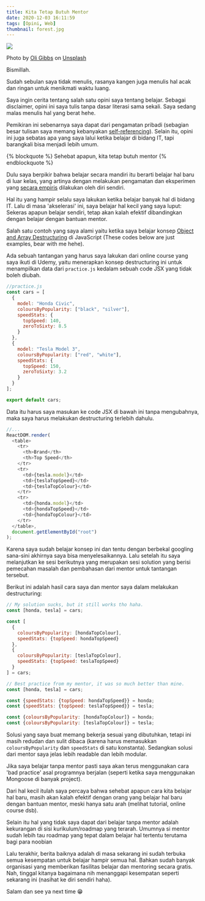 ```yaml
---
title: Kita Tetap Butuh Mentor
date: 2020-12-03 16:11:59
tags: [Opini, Web]
thumbnail: forest.jpg
---
```

![](forest.jpg)

<span>Photo by <a href="https://unsplash.com/@olipaulgibbs?utm_source=unsplash&amp;utm_medium=referral&amp;utm_content=creditCopyText">Oli Gibbs</a> on <a href="https://unsplash.com/s/photos/forest-from-top?utm_source=unsplash&amp;utm_medium=referral&amp;utm_content=creditCopyText">Unsplash</a></span>

Bismillah.

Sudah sebulan saya tidak menulis, rasanya kangen juga menulis hal acak dan ringan untuk menikmati waktu luang.

Saya ingin cerita tentang salah satu opini saya tentang belajar. Sebagai disclaimer, opini ini saya tulis tanpa dasar literasi sama sekali. Saya sedang malas menulis hal yang berat hehe.

Pemikiran ini sebenarnya saya dapat dari pengamatan pribadi (sebagian besar tulisan saya memang kebanyakan [self-referencing](https://en.wikipedia.org/wiki/Self-reference#In_language)). Selain itu, opini ini juga sebatas apa yang saya lalui ketika belajar di bidang IT, tapi barangkali bisa menjadi lebih umum.

{% blockquote %}
Sehebat apapun, kita tetap butuh mentor
{% endblockquote %}

Dulu saya berpikir bahwa belajar secara mandiri itu berarti belajar hal baru di luar kelas, yang artinya dengan melakukan pengamatan dan eksperimen yang [secara empiris](https://pendidikan.co.id/pengertian-empiris/#:~:text=Empiris%20merupakan%20suatu%20keadaan%20yang,juga%20eksperimen%20yang%20pernah%20dilakukan.) dilakukan oleh diri sendiri.

Hal itu yang hampir selalu saya lakukan ketika belajar banyak hal di bidang IT. Lalu di masa 'akselerasi' ini, saya belajar hal kecil yang saya luput: Sekeras apapun belajar sendiri, tetap akan kalah efektif dibandingkan dengan belajar dengan bantuan mentor.

Salah satu contoh yang saya alami yaitu ketika saya belajar konsep [Object and Array Destructuring](https://developer.mozilla.org/en-US/docs/Web/JavaScript/Reference/Operators/Destructuring_assignment) di JavaScript (These codes below are just examples, bear with me hehe).

Ada sebuah tantangan yang harus saya lakukan dari online course yang saya ikuti di Udemy, yaitu menerapkan konsep destructuring ini untuk menampilkan data dari `practice.js` kedalam sebuah code JSX yang tidak boleh diubah.

```js
//practice.js
const cars = [
  {
    model: "Honda Civic",
    coloursByPopularity: ["black", "silver"],
    speedStats: {
      topSpeed: 140,
      zeroToSixty: 8.5
    }
  },
  {
    model: "Tesla Model 3",
    coloursByPopularity: ["red", "white"],
    speedStats: {
      topSpeed: 150,
      zeroToSixty: 3.2
    }
  }
];

export default cars;

```

Data itu harus saya masukan ke code JSX di bawah ini tanpa mengubahnya, maka saya harus melakukan destructuring terlebih dahulu.

```js
//...
ReactDOM.render(
  <table>
    <tr>
      <th>Brand</th>
      <th>Top Speed</th>
    </tr>
    <tr>
      <td>{tesla.model}</td>
      <td>{teslaTopSpeed}</td>
      <td>{teslaTopColour}</td>
    </tr>
    <tr>
      <td>{honda.model}</td>
      <td>{hondaTopSpeed}</td>
      <td>{hondaTopColour}</td>
    </tr>
  </table>,
  document.getElementById("root")
);
```

Karena saya sudah belajar konsep ini dan tentu dengan berbekal googling sana-sini akhirnya saya bisa menyelesaikannya. Lalu setelah itu saya melanjutkan ke sesi berikutnya yang merupakan sesi solution yang berisi pemecahan masalah dan pembahasan dari mentor untuk tantangan tersebut.

Berikut ini adalah hasil cara saya dan mentor saya dalam melakukan destructuring:

```js
// My solution sucks, but it still works tho haha.
const [honda, tesla] = cars;

const [
  {
    coloursByPopularity: [hondaTopColour],
    speedStats: {topSpeed: hondaTopSpeed}
  },
  {
    coloursByPopularity: [teslaTopColour],
    speedStats: {topSpeed: teslaTopSpeed}
  }
] = cars;

// Best practice from my mentor, it was so much better than mine.
const [honda, tesla] = cars;

const {speedStats: {topSpeed: hondaTopSpeed}} = honda;
const {speedStats: {topSpeed: teslaTopSpeed}} = tesla;

const {coloursByPopularity: [hondaTopColour]} = honda;
const {coloursByPopularity: [teslaTopColour]} = tesla;
```
Solusi yang saya buat memang bekerja sesuai yang dibutuhkan, tetapi ini masih redudan dan sulit dibaca (karena harus memasukkan `coloursByPopularity` dan `speedStats` di satu konstanta). Sedangkan solusi dari mentor saya jelas lebih readable dan lebih modular.

Jika saya belajar tanpa mentor pasti saya akan terus menggunakan cara 'bad practice' asal programnya berjalan (seperti ketika saya menggunakan Mongoose di banyak project).

Dari hal kecil itulah saya percaya bahwa sehebat apapun cara kita belajar hal baru, masih akan kalah efektif dengan orang yang belajar hal baru dengan bantuan mentor, meski hanya satu arah (melihat tutorial, online course dsb).

Selain itu hal yang tidak saya dapat dari belajar tanpa mentor adalah kekurangan di sisi kurikulum/roadmap yang terarah. Umumnya si mentor sudah lebih tau roadmap yang tepat dalam belajar hal tertentu terutama bagi para noobian

Lalu terakhir, berita baiknya adalah di masa sekarang ini sudah terbuka semua kesempatan untuk belajar hampir semua hal. Bahkan sudah banyak organisasi yang memberikan fasilitas belajar dan mentoring secara gratis. Nah, tinggal kitanya bagaimana nih menanggapi kesempatan seperti sekarang ini (nasihat ke diri sendiri haha).

Salam dan see ya next time 😁

